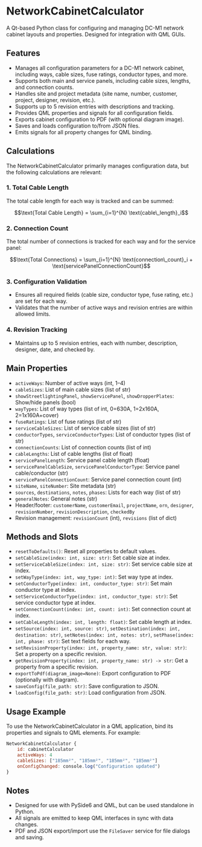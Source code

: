 # NetworkCabinetCalculator

A Qt-based Python class for configuring and managing DC-M1 network cabinet layouts and properties. Designed for integration with QML GUIs.

## Features

- Manages all configuration parameters for a DC-M1 network cabinet, including ways, cable sizes, fuse ratings, conductor types, and more.
- Supports both main and service panels, including cable sizes, lengths, and connection counts.
- Handles site and project metadata (site name, number, customer, project, designer, revision, etc.).
- Supports up to 5 revision entries with descriptions and tracking.
- Provides QML properties and signals for all configuration fields.
- Exports cabinet configuration to PDF (with optional diagram image).
- Saves and loads configuration to/from JSON files.
- Emits signals for all property changes for QML binding.

## Calculations

The NetworkCabinetCalculator primarily manages configuration data, but the following calculations are relevant:

### 1. Total Cable Length

The total cable length for each way is tracked and can be summed:

```math
\text{Total Cable Length} = \sum_{i=1}^{N} \text{cable\_length}_i
```

### 2. Connection Count

The total number of connections is tracked for each way and for the service panel:

```math
\text{Total Connections} = \sum_{i=1}^{N} \text{connection\_count}_i + \text{servicePanelConnectionCount}
```

### 3. Configuration Validation

- Ensures all required fields (cable size, conductor type, fuse rating, etc.) are set for each way.
- Validates that the number of active ways and revision entries are within allowed limits.

### 4. Revision Tracking

- Maintains up to 5 revision entries, each with number, description, designer, date, and checked by.

## Main Properties

- `activeWays`: Number of active ways (int, 1–4)
- `cableSizes`: List of main cable sizes (list of str)
- `showStreetlightingPanel`, `showServicePanel`, `showDropperPlates`: Show/hide panels (bool)
- `wayTypes`: List of way types (list of int, 0=630A, 1=2x160A, 2=1x160A+cover)
- `fuseRatings`: List of fuse ratings (list of str)
- `serviceCableSizes`: List of service cable sizes (list of str)
- `conductorTypes`, `serviceConductorTypes`: List of conductor types (list of str)
- `connectionCounts`: List of connection counts (list of int)
- `cableLengths`: List of cable lengths (list of float)
- `servicePanelLength`: Service panel cable length (float)
- `servicePanelCableSize`, `servicePanelConductorType`: Service panel cable/conductor (str)
- `servicePanelConnectionCount`: Service panel connection count (int)
- `siteName`, `siteNumber`: Site metadata (str)
- `sources`, `destinations`, `notes`, `phases`: Lists for each way (list of str)
- `generalNotes`: General notes (str)
- Header/footer: `customerName`, `customerEmail`, `projectName`, `orn`, `designer`, `revisionNumber`, `revisionDescription`, `checkedBy`
- Revision management: `revisionCount` (int), `revisions` (list of dict)

## Methods and Slots

- `resetToDefaults()`: Reset all properties to default values.
- `setCableSize(index: int, size: str)`: Set cable size at index.
- `setServiceCableSize(index: int, size: str)`: Set service cable size at index.
- `setWayType(index: int, way_type: int)`: Set way type at index.
- `setConductorType(index: int, conductor_type: str)`: Set main conductor type at index.
- `setServiceConductorType(index: int, conductor_type: str)`: Set service conductor type at index.
- `setConnectionCount(index: int, count: int)`: Set connection count at index.
- `setCableLength(index: int, length: float)`: Set cable length at index.
- `setSource(index: int, source: str)`, `setDestination(index: int, destination: str)`, `setNotes(index: int, notes: str)`, `setPhase(index: int, phase: str)`: Set text fields for each way.
- `setRevisionProperty(index: int, property_name: str, value: str)`: Set a property on a specific revision.
- `getRevisionProperty(index: int, property_name: str) -> str`: Get a property from a specific revision.
- `exportToPdf(diagram_image=None)`: Export configuration to PDF (optionally with diagram).
- `saveConfig(file_path: str)`: Save configuration to JSON.
- `loadConfig(file_path: str)`: Load configuration from JSON.

## Usage Example

To use the NetworkCabinetCalculator in a QML application, bind its properties and signals to QML elements. For example:

```qml
NetworkCabinetCalculator {
    id: cabinetCalculator
    activeWays: 4
    cableSizes: ["185mm²", "185mm²", "185mm²", "185mm²"]
    onConfigChanged: console.log("Configuration updated")
}
```

## Notes

- Designed for use with PySide6 and QML, but can be used standalone in Python.
- All signals are emitted to keep QML interfaces in sync with data changes.
- PDF and JSON export/import use the `FileSaver` service for file dialogs and saving.